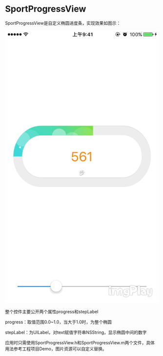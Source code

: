 # SportProgressView

SportProgressView是自定义椭圆进度条，实现效果如图示：

![SportProgressViewDemo](SportProgressViewDemo.GIF)

整个控件主要公开两个属性progress和stepLabel

progress：取值范围0.0~1.0，当大于1.0时，为整个椭圆

stepLabel：为UILabel，对text赋值字符串NSString，显示椭圆中间的数字



应用时只需使用SportProgressView.h和SportProgressView.m两个文件，具体用法参考工程项目Demo，图片资源可以自定义替换。